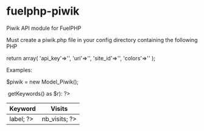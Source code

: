 fuelphp-piwik
=============

Piwik API module for FuelPHP

Must create a piwik.php file in your config directory containing the following PHP

return array(
	'api_key'=>'',
	'uri'=>'',
	'site_id'=>'',
	'colors'=>''
);

Examples:


$piwik = new Model_Piwik();

<img src="<?php echo $piwik->getImageSource('browsers','today','month'); ?>" alt="" title="" />


<table class="table">
	<thead>
		<tr><th>Keyword</th><th>Visits</th></tr>
	</thead>
	<tbody>
		<?php foreach($piwik->getKeywords() as $r): ?>
			<tr><td><?php echo $r->label; ?></td><td><?php echo $r->nb_visits; ?></td></tr>
		<?php endforeach; ?>
	</tbody>
</table>
